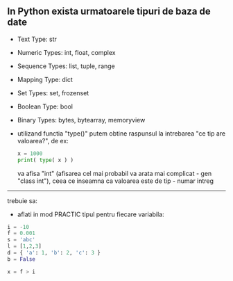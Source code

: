 ## In Python exista urmatoarele tipuri de baza de date


* Text Type:	str
* Numeric Types:	int, float, complex
* Sequence Types:	list, tuple, range
* Mapping Type:	dict
* Set Types:	set, frozenset
* Boolean Type:	bool
* Binary Types:	bytes, bytearray, memoryview


* utilizand functia "type()" putem obtine raspunsul la intrebarea "ce tip are valoarea?", de ex:

  ```python
  x = 1000
  print( type( x ) )
  ```
  va afisa "int" (afisarea cel mai probabil va arata mai complicat - gen "class int"), ceea ce inseamna ca valoarea este de tip - numar intreg
  
---

trebuie sa:
* aflati in mod PRACTIC tipul pentru fiecare variabila:

```python
i = -10
f = 0.001
s = 'abc'
l = [1,2,3]
d = { 'a': 1, 'b': 2, 'c': 3 }
b = False

x = f > i
```



